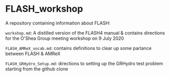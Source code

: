 # FLASH_workshop
A repository containing information about FLASH:

`workshop.md`: A distilled version of the FLASH4 manual & contains directions for the O'Shea Group meeting workshop on 9 July 2020

`FLASH_AMReX_vocab.md`: contains definitions to clear up some parlance between FLASH & AMReX

`FLASH_GRHydro_Setup.md`: directions to setting up the GRHydro test problem starting from the github clone
